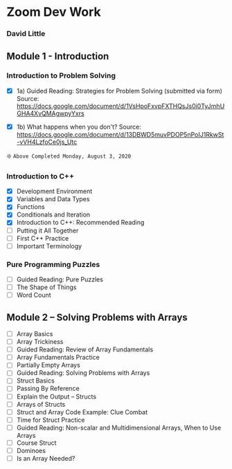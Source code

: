# Zoom Dev Work
### David Little

## Module 1 - Introduction

### Introduction to Problem Solving
- [x] 1a) Guided Reading: Strategies for Problem Solving (submitted via form)
Source: https://docs.google.com/document/d/1VsHpoFxvpFXTHQsJs0i0TyJmhUGHA4XvQMAgwpyYxrs

- [x] 1b) What happens when you don't?
Source: https://docs.google.com/document/d/13DBWD5muvPDOP5nPoIJ1RkwSt-vVH4LzfoCe0js_Utc

:sparkle: `Above Completed Monday, August 3, 2020`

### Introduction to C++
- [x] Development Environment
- [x] Variables and Data Types
- [x] Functions
- [x] Conditionals and Iteration
- [x] Introduction to C++: Recommended Reading
- [ ] Putting it All Together
- [ ] First C++ Practice
- [ ] Important Terminology

### Pure Programming Puzzles
- [ ] Guided Reading: Pure Puzzles
- [ ] The Shape of Things
- [ ] Word Count

## Module 2 – Solving Problems with Arrays
- [ ] Array Basics
- [ ] Array Trickiness
- [ ] Guided Reading: Review of Array Fundamentals
- [ ] Array Fundamentals Practice
- [ ] Partially Empty Arrays
- [ ] Guided Reading: Solving Problems with Arrays
- [ ] Struct Basics
- [ ] Passing By Reference
- [ ] Explain the Output – Structs
- [ ] Arrays of Structs
- [ ] Struct and Array Code Example: Clue Combat
- [ ] Time for Struct Practice
- [ ] Guided Reading: Non-scalar and Multidimensional Arrays, When to Use Arrays
- [ ] Course Struct
- [ ] Dominoes
- [ ] Is an Array Needed?